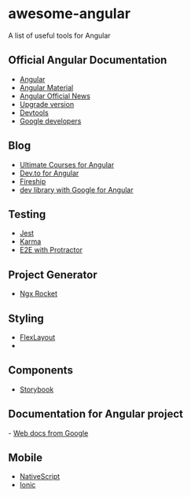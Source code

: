 # awesome-angular
A list of useful tools for Angular

## Official Angular Documentation
- [Angular](https://angular.io/)
- [Angular Material](https://material.angular.io/)
- [Angular Official News](https://blog.angular.io/)
- [Upgrade version](https://update.angular.io/)
- [Devtools](https://chrome.google.com/webstore/detail/angular-devtools/ienfalfjdbdpebioblfackkekamfmbnh)
- [Google developers](https://developers.google.com/learn/topics/angular)

## Blog
- [Ultimate Courses for Angular](https://ultimatecourses.com/blog/category/angular/)
- [Dev.to for Angular](https://dev.to/t/angular)
- [Fireship](https://fireship.io/tags/angular/)
- [dev library with Google for Angular](https://devlibrary.withgoogle.com/products/angular)

## Testing
- [Jest](https://jestjs.io/docs/en/testing-frameworks)
- [Karma](https://angular.io/guide/testing)
- [E2E with Protractor](https://www.protractortest.org/#/)

## Project Generator
- [Ngx Rocket](https://github.com/ngx-rocket/generator-ngx-rocket)

## Styling
- [FlexLayout](https://github.com/angular/flex-layout)
- 

## Components
- [Storybook](https://storybook.js.org/)

## Documentation for Angular project
- [Web docs from Google](https://web.dev/angular/)

## Mobile
- [NativeScript](https://nativescript.org/nativescript-is-how-you-build-native-mobile-apps-with-angular/)
- [Ionic](https://ionicframework.com/docs/angular/your-first-app)
